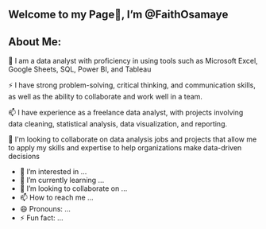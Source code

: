## Welcome to my Page👋, I’m @FaithOsamaye

## About Me:
👀 I am a data analyst with proficiency in using tools such as Microsoft Excel, Google Sheets, SQL, Power BI, and Tableau

⚡ I have strong problem-solving, critical thinking, and communication skills, as well as the ability to collaborate and work well in a team.

📫 I have experience as a freelance data analyst, with projects involving data cleaning, statistical analysis, data visualization, and reporting.

🌱 I'm looking to collaborate on data analysis jobs and projects that allow me to apply my skills and expertise to help organizations make data-driven decisions


- 👀 I’m interested in ...
- 🌱 I’m currently learning ...
- 💞️ I’m looking to collaborate on ...
- 📫 How to reach me ...
- 😄 Pronouns: ...
- ⚡ Fun fact: ...

<!---
FaithOsamaye/FaithOsamaye is a ✨ special ✨ repository because its `README.md` (this file) appears on your GitHub profile.
You can click the Preview link to take a look at your changes.
--->
